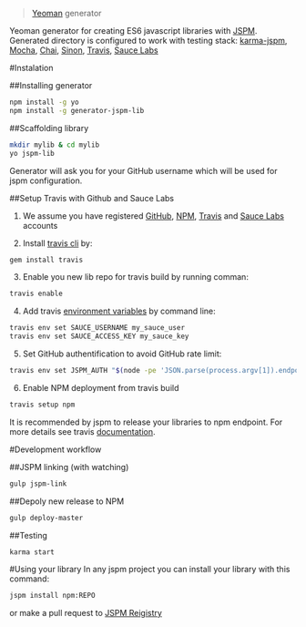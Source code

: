 > [Yeoman](http://yeoman.io) generator

Yeoman generator for creating ES6 javascript libraries with [JSPM](http://jspm.io/).
Generated directory is configured to work with testing stack: [karma-jspm](https://github.com/Workiva/karma-jspm), [Mocha](http://mochajs.org/), [Chai](http://chaijs.com/), [Sinon](http://sinonjs.org/), [Travis](https://travis-ci.org/), [Sauce Labs](https://saucelabs.com/)

#Instalation

##Installing generator

```bash
npm install -g yo
npm install -g generator-jspm-lib
```

##Scaffolding library

```bash
mkdir mylib & cd mylib
yo jspm-lib
```

Generator will ask you for your GitHub username which will be used for jspm configuration.

##Setup Travis with Github and Sauce Labs

1. We assume you have registered [GitHub](https://github.com/join), [NPM](https://www.npmjs.com/signup), [Travis](https://travis-ci.org) and [Sauce Labs](https://saucelabs.com/opensauce) accounts

2. Install [travis cli](https://github.com/travis-ci/travis.rb#env) by:
```bash
gem install travis
```
3. Enable you new lib repo for travis build by running comman:
```bash
travis enable
```
4. Add travis [environment variables](http://blog.travis-ci.com/2014-08-22-environment-variables/) by command line:
  ```bash
  travis env set SAUCE_USERNAME my_sauce_user
  travis env set SAUCE_ACCESS_KEY my_sauce_key
  ```
5. Set GitHub authentification to avoid GitHub rate limit:
```bash
travis env set JSPM_AUTH "$(node -pe 'JSON.parse(process.argv[1]).endpoints.github.auth' "$(cat ~/.jspm/config)")"
```

6. Enable NPM deployment from travis build
```bash
travis setup npm
```
It is recommended by jspm to release your libraries to npm endpoint.
For more details see travis [documentation](http://docs.travis-ci.com/user/deployment/npm/).

#Development workflow

##JSPM linking (with watching)

```bash
gulp jspm-link
```

##Depoly new release to NPM

```bash
gulp deploy-master
```

##Testing

```bash
karma start
```

#Using your library
In any jspm project you can install your library with this command:

```bash
jspm install npm:REPO
```

or make a pull request to [JSPM Reigistry](https://github.com/jspm/registry)